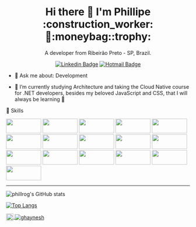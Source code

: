 

<h1 align='center'>
  Hi there 👋 I'm Phillipe :construction_worker:🏡:moneybag::trophy:
</h1>

<p align='center'>
  A developer from Ribeirão Preto - SP, Brazil.
</p>

<div align='center'>
	
[![Linkedin Badge](https://img.shields.io/badge/-Phillipe%20R%20Souza-6633cc?style=flat-square&logo=Linkedin&logoColor=white&link=https://www.linkedin.com/in/phillrog/)](https://www.linkedin.com/in/phillrog/) [![Hotmail Badge](https://img.shields.io/badge/-phillipersouza@hotmail.com-6633cc?style=flat-square&logo=microsoft-outlook&logoColor=white&link=mailto:phillipersouzaf@hotmail.com)](mailto:phillipersouzaf@hotmail.com)
</div>

- 💬 Ask me about: Development 

- 🌱 I’m currently studying Architecture and taking the Cloud Native course for .NET developers, besides my beloved JavaScript and CSS, that I will always be learning 💚

🚀 Skills

<p>
		<img src="https://img.shields.io/static/v1?label=%20&message=.Net&color=blue" width="96px" height="40px" />
   
<img src="https://img.shields.io/static/v1?label=%20&message=.Net%20Core&color=0081cb" width="96px" height="40px" />
<img src="https://img.shields.io/static/v1?label=%20&message=C%23%0A&color=239120" width="96px" height="40px" />
<img src="https://img.shields.io/static/v1?label=%20&message=Asp%20.Net%20%20Core&color=blue" width="96px" height="40px" />
<img src="https://img.shields.io/static/v1?label=%20&message=Javascript&color=f7df1e" width="96px" height="40px" />
<img src="https://img.shields.io/static/v1?label=%20&message=Typescript&color=42b3ff" width="96px" height="40px" />
<img src="https://img.shields.io/static/v1?label=%20&message=Bootstrap&color=0081cb" width="96px" height="40px" />
<img src="https://img.shields.io/static/v1?label=%20&message=Angular&color=dd0031" width="96px" height="40px" />
<img src="https://img.shields.io/static/v1?label=%20&message=Angular%20%20Material&color=de2ed4" width="96px" height="40px" />
<img src="https://img.shields.io/static/v1?label=%20&message=CSS&color=f7df1e" width="96px" height="40px" />
<img src="https://img.shields.io/static/v1?label=%20&message=HTML&color=cc6699" width="96px" height="40px" />
  <img src="https://img.shields.io/static/v1?label=%20&message=Oracle&color=fa7343" width="96px" height="40px" />
  <img src="https://img.shields.io/static/v1?label=%20&message=SQL%20%20SERVER&color=f2f3f5" width="96px" height="40px" />
  <img src="https://img.shields.io/static/v1?label=%20&message=NODE&color=239120" width="96px" height="40px" />
  <img src="https://img.shields.io/static/v1?label=%20&message=React%20%20JS&color=000000" width="96px" height="40px" />
  <img src="https://img.shields.io/static/v1?label=%20&message=React%20%20Native&color=5c2d91" width="96px" height="40px" />


__________________________________________________________________________________________________________________________________________________________

![phillrog's GitHub stats](https://github-readme-stats.vercel.app/api?username=phillrog&show_icons=true&theme=radical)

[![Top Langs](https://github-readme-stats.vercel.app/api/top-langs/?username=phillrog&layout=compact)](https://github.com/phillrog/github-readme-stats)
	
	
  <a href="https://www.linkedin.com/in/phillrog/" target="_blank">
    <img align="center" src="https://cdn.jsdelivr.net/npm/simple-icons@3.0.1/icons/linkedin.svg" alt="ghaynesh" height="20" width="20" />
  </a>
  <a href="https://github.com/phillrog/" target="_blank">
    <img align="center" src="https://img.shields.io/badge/-Github-000?style=flat-square&logo=Github&logoColor=whiteg" alt="ghaynesh"  />
  </a>	

